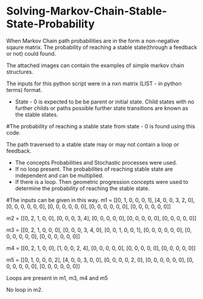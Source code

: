 # Solving-Markov-Chain-Stable-State-Probability

When Markov Chain path probabilities are in the form a non-negative sqaure matrix. 
The probability of reaching a stable state(through a feedback or not) could found.

The attached images can contain the examples of simple markov chain structures.

The inputs for this python script were in a nxn matrix (LIST - in python terms) format.
- State - 0 is expected to be be parent or initial state.
Child states with no further childs or paths possible further state transitions are known as the stable states.

#The probability of reaching a stable state from state - 0 is found using this code.

The path traversed to a stable state may or may not contain a loop or feedback.

- The concepts Probabilities and Stochastic processes were used.
- If no loop present. The probabilites of reaching stable state are independent and can be multiplied.
- If there is a loop. Then geometric progression concepts were used to determine the probability of reaching the stable state. 


#The inputs can be given in this way.
m1 = [[0, 1, 0, 0, 0, 1], [4, 0, 0, 3, 2, 0], [0, 0, 0, 0, 0, 0], [0, 0, 0, 0, 0, 0], [0, 0, 0, 0, 0, 0], [0, 0, 0, 0, 0, 0]]

m2 = [[0, 2, 1, 0, 0], [0, 0, 0, 3, 4], [0, 0, 0, 0, 0], [0, 0, 0, 0, 0], [0, 0, 0, 0, 0]]

m3 = [[0, 2, 1, 0, 0, 0], [0, 0, 0, 3, 4, 0], [0, 0, 1, 0, 0, 1], [0, 0, 0, 0, 0, 0], [0, 0, 0, 0, 0, 0], [0, 0, 0, 0, 0, 0]]

m4 = [[0, 2, 1, 0, 0], [1, 0, 0, 2, 4], [0, 0, 0, 0, 0], [0, 0, 0, 0, 0], [0, 0, 0, 0, 0]]

m5 = [[0, 1, 0, 0, 0, 2], [4, 0, 0, 3, 0, 0], [0, 0, 0, 0, 2, 0], [0, 0, 0, 0, 0, 0], [0, 0, 0, 0, 0, 0], [0, 0, 0, 0, 0, 0]]

Loops are present in m1, m3, m4 and m5

No loop in m2.



